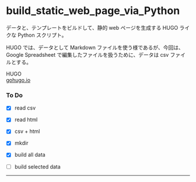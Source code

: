 # build_static_web_page_via_Python  


データと、テンプレートをビルドして、静的 web ページを生成する HUGO ライクな Python スクリプト。  

HUGO では、データとして Markdown ファイルを使う様であるが、今回は、Google Spreadsheet で編集したファイルを扱うために、データは csv ファイルとする。  

HUGO  
[gohugo.io](https://gohugo.io)




### To Do  

- [x] read csv  
- [x] read html  
- [x] csv + html  
- [x] mkdir  
- [x] build all data  
- [ ] build selected data


---  


